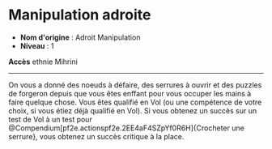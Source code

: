 # Manipulation adroite

 * **Nom d'origine** : Adroit Manipulation
 * **Niveau** : 1


<p><span id="ctl00_MainContent_DetailedOutput"><strong>Accès</strong> ethnie Mihrini<br></span></p>
<hr>
<p>On vous a donné des noeuds à défaire, des serrures à ouvrir et des puzzles de forgeron depuis que vous êtes enffant pour vous occuper les mains à faire quelque chose. Vous êtes qualifié en Vol (ou une compétence de votre choix, si vous étiez déjà qualifié en Vol). Si vous obtenez un succès sur un test de Vol à un test pour @Compendium[pf2e.actionspf2e.2EE4aF4SZpYf0R6H]{Crocheter une serrure}, vous obtenez un succès critique à la place.&nbsp;</p>